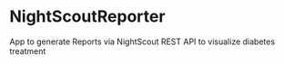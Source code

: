 # NightScoutReporter
App to generate Reports via NightScout REST API to visualize diabetes treatment
